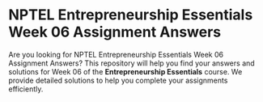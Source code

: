 # NPTEL Entrepreneurship Essentials Week 06 Assignment Answers

Are you looking for NPTEL Entrepreneurship Essentials Week 06 Assignment Answers? This repository will help you find your answers and solutions for Week 06 of the **Entrepreneurship Essentials** course. We provide detailed solutions to help you complete your assignments efficiently.